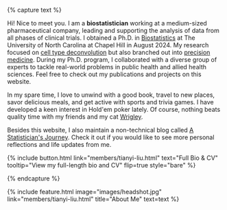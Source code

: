 ---
---

<!-- # Nice to Meet You! -->

<!--<img align="left" width="300" height="400" src="images/Tianyi_portrait.HEIC">-->

{% capture text %}

<!-- I am currently a 5th-year Ph.D. candidate in [Biostatistics](https://sph.unc.edu/bios/biostatistics/) at The University of North Carolina Gillings School of Global Public Health and about to be a Triple Tar Heel. My research lies in the fields of [cell type deconvolution](https://en.wikipedia.org/wiki/Cellular_deconvolution) and [precision medicine](https://en.wikipedia.org/wiki/Personalized_medicine). I also work with a diverse set of collaborators, using my statistical modeling and machine learning knowledge to solve practical problems in public health and allied health sciences. You can find my publications and projects on this website.

In my spare time, I like to read, travel, eat well, and play sports and trivia games. I recently developed a passion in Hold'em pokers. I also enjoy spending time with my friends and my cat [Wrigley](members/wrigley.html). -->


Hi! Nice to meet you. I am a **biostatistician** working at a medium-sized pharmaceutical company, leading and supporting the analysis of data from all phases of clinical trials. I obtained a Ph.D. in [Biostatistics](https://sph.unc.edu/bios/biostatistics/) at The University of North Carolina at Chapel Hill in August 2024. My research focused on [cell type deconvolution](https://en.wikipedia.org/wiki/Cellular_deconvolution) but also branched out into [precision medicine](https://en.wikipedia.org/wiki/Personalized_medicine). During my Ph.D. program, I collaborated with a diverse group of experts to tackle real-world problems in public health and allied health sciences. Feel free to check out my publications and projects on this website.

In my spare time, I love to unwind with a good book, travel to new places, savor delicious meals, and get active with sports and trivia games. I have developed a keen interest in Hold'em poker lately. Of course, nothing beats quality time with my friends and my cat [Wrigley](members/wrigley.html).

Besides this website, I also maintain a non-technical blog called [A Statistician's Journey](https://gr8lawrence.com/). Check it out if you would like to see more personal reflections and life updates from me.


{%
  include button.html
  link="members/tianyi-liu.html"
  text="Full Bio & CV"
  tooltip="View my full-length bio and CV"
  flip=true
  style="bare"
%}


{% endcapture %}


{%
  include feature.html
  image="images/headshot.jpg"
  link="members/tianyi-liu.html"
  title="About Me"
  text=text
%}



<!-- icon="fa-solid fa-arrow-right" -->


<!-- {%
  include portrait.html
  lookup="tianyi-liu"
  style="small"
%} -->

<!-- <div align="center">
  <img width=480 src="images/Tianyi_portrait.HEIC">
</div> -->

<!-- {% capture lorem %}
_Lorem_ **ipsum**.
{% endcapture %}

{%
  include alert.html
  type="info"
  content=lorem
%} -->


<!-- TODO: think about the following sections for development -->
